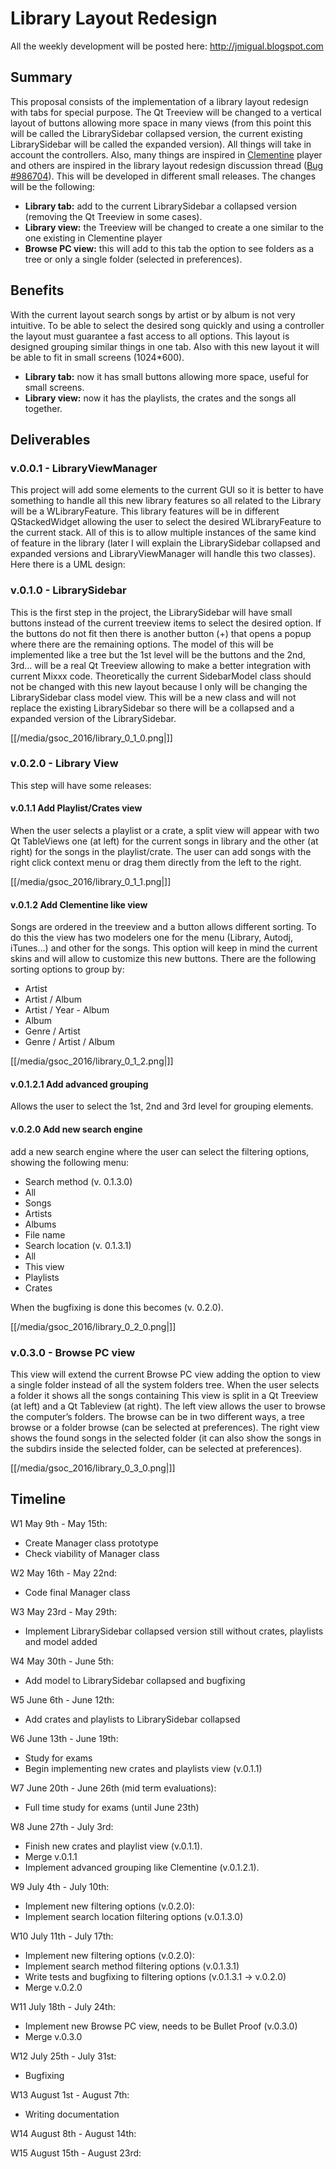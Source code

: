 # Library Layout Redesign

All the weekly development will be posted here:
<http://jmigual.blogspot.com>

## Summary

This proposal consists of the implementation of a library layout
redesign with tabs for special purpose. The Qt Treeview will be changed
to a vertical layout of buttons allowing more space in many views (from
this point this will be called the LibrarySidebar collapsed version, the
current existing LibrarySidebar will be called the expanded version).
All things will take in account the controllers. Also, many things are
inspired in [Clementine](https://www.clementine-player.org/) player and
others are inspired in the library layout redesign discussion thread
([Bug \#986704](https://bugs.launchpad.net/mixxx/+bug/986704)). This
will be developed in different small releases. The changes will be the
following:

  - **Library tab:** add to the current LibrarySidebar a collapsed
    version (removing the Qt Treeview in some cases).
  - **Library view:** the Treeview will be changed to create a one
    similar to the one existing in Clementine player
  - **Browse PC view:** this will add to this tab the option to see
    folders as a tree or only a single folder (selected in preferences).

## Benefits

With the current layout search songs by artist or by album is not very
intuitive. To be able to select the desired song quickly and using a
controller the layout must guarantee a fast access to all options. This
layout is designed grouping similar things in one tab. Also with this
new layout it will be able to fit in small screens (1024\*600).

  - **Library tab:** now it has small buttons allowing more space,
    useful for small screens.
  - **Library view:** now it has the playlists, the crates and the songs
    all together.

## Deliverables

### v.0.0.1 - LibraryViewManager

This project will add some elements to the current GUI so it is better
to have something to handle all this new library features so all related
to the Library will be a WLibraryFeature. This library features will be
in different QStackedWidget allowing the user to select the desired
WLibraryFeature to the current stack. All of this is to allow multiple
instances of the same kind of feature in the library (later I will
explain the LibrarySidebar collapsed and expanded versions and
LibraryViewManager will handle this two classes). Here there is a UML
design:

### v.0.1.0 - LibrarySidebar

This is the first step in the project, the LibrarySidebar will have
small buttons instead of the current treeview items to select the
desired option. If the buttons do not fit then there is another button
(+) that opens a popup where there are the remaining options. The model
of this will be implemented like a tree but the 1st level will be the
buttons and the 2nd, 3rd… will be a real Qt Treeview allowing to make a
better integration with current Mixxx code. Theoretically the current
SidebarModel class should not be changed with this new layout because I
only will be changing the LibrarySidebar class model view. This will be
a new class and will not replace the existing LibrarySidebar so there
will be a collapsed and a expanded version of the LibrarySidebar.

[[/media/gsoc_2016/library_0_1_0.png|]]

### v.0.2.0 - Library View

This step will have some releases:

#### v.0.1.1 Add Playlist/Crates view

When the user selects a playlist or a crate, a split view will appear
with two Qt TableViews one (at left) for the current songs in library
and the other (at right) for the songs in the playlist/crate. The user
can add songs with the right click context menu or drag them directly
from the left to the right.

[[/media/gsoc_2016/library_0_1_1.png|]]

#### v.0.1.2 Add Clementine like view

Songs are ordered in the treeview and a button allows different sorting.
To do this the view has two modelers one for the menu (Library, Autodj,
iTunes…) and other for the songs. This option will keep in mind the
current skins and will allow to customize this new buttons. There are
the following sorting options to group by:

  - Artist
  - Artist / Album
  - Artist / Year - Album
  - Album
  - Genre / Artist
  - Genre / Artist / Album

[[/media/gsoc_2016/library_0_1_2.png|]]

#### v.0.1.2.1 Add advanced grouping

Allows the user to select the 1st, 2nd and 3rd level for grouping
elements.

#### v.0.2.0 Add new search engine

add a new search engine where the user can select the filtering options,
showing the following menu:

  - Search method (v. 0.1.3.0)
  - All
  - Songs
  - Artists
  - Albums
  - File name
  - Search location (v. 0.1.3.1)
  - All
  - This view
  - Playlists
  - Crates

When the bugfixing is done this becomes (v. 0.2.0).

[[/media/gsoc_2016/library_0_2_0.png|]]

### v.0.3.0 - Browse PC view

This view will extend the current Browse PC view adding the option to
view a single folder instead of all the system folders tree. When the
user selects a folder it shows all the songs containing This view is
split in a Qt Treeview (at left) and a Qt Tableview (at right). The left
view allows the user to browse the computer’s folders. The browse can be
in two different ways, a tree browse or a folder browse (can be selected
at preferences). The right view shows the found songs in the selected
folder (it can also show the songs in the subdirs inside the selected
folder, can be selected at preferences).

[[/media/gsoc_2016/library_0_3_0.png|]]

## Timeline

W1 May 9th - May 15th:

  - Create Manager class prototype
  - Check viability of Manager class

W2 May 16th - May 22nd:

  - Code final Manager class

W3 May 23rd - May 29th:

  - Implement LibrarySidebar collapsed version still without crates,
    playlists and model added

W4 May 30th - June 5th:

  - Add model to LibrarySidebar collapsed and bugfixing

W5 June 6th - June 12th:

  - Add crates and playlists to LibrarySidebar collapsed 

W6 June 13th - June 19th:

  - Study for exams
  - Begin implementing new crates and playlists view (v.0.1.1)

W7 June 20th - June 26th (mid term evaluations):

  - Full time study for exams (until June 23th)

W8 June 27th - July 3rd:

  - Finish new crates and playlist view (v.0.1.1).
  - Merge v.0.1.1
  - Implement advanced grouping like Clementine (v.0.1.2.1).

W9 July 4th - July 10th:

  - Implement new filtering options (v.0.2.0):
  - Implement search location filtering options (v.0.1.3.0)

W10 July 11th - July 17th:

  - Implement new filtering options (v.0.2.0):
  - Implement search method filtering options (v.0.1.3.1)
  - Write tests and bugfixing to filtering options (v.0.1.3.1 -\>
    v.0.2.0)
  - Merge v.0.2.0

W11 July 18th - July 24th:

  - Implement new Browse PC view, needs to be Bullet Proof (v.0.3.0)
  - Merge v.0.3.0

W12 July 25th - July 31st:

  - Bugfixing

W13 August 1st - August 7th:

  - Writing documentation 

W14 August 8th - August 14th:

W15 August 15th - August 23rd:
